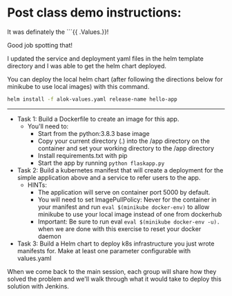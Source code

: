 # Post class demo instructions:

It was definately the ```{{ .Values.<config>}}!

Good job spotting that!

I updated the service and deployment yaml files in the helm template directory and I was able to get the helm chart deployed.

You can deploy the local helm chart (after following the directions below for minikube to use local images) with this command.

```bash
helm install -f alok-values.yaml release-name hello-app
```

---

* Task 1:  Build a Dockerfile to create an image for this app.  
  * You'll need to:
    * Start from the python:3.8.3 base image 
    * Copy your current directory (.) into the /app directory on the container and set your working directory to the /app directory 
    * Install requirements.txt with pip 
    * Start the app by running `python flaskapp.py`
* Task 2:  Build a kubernetes manifest that will create a deployment for the simple application above and a service to refer users to the app. 
  * HINTs:  
    * The application will serve on container port 5000 by default.  
    * You will need to set ImagePullPolicy: Never for the container in your manifest and run `eval $(minikube docker-env)` to allow minikube to use your local image instead of one from dockerhub  
    * Important:  Be sure to run eval `eval $(minikube docker-env -u).` when we are done with this exercise to reset your docker daemon
* Task 3:  Build a Helm chart to deploy k8s infrastructure you just wrote manifests for.  Make at least one parameter configurable with values.yaml

When we come back to the main session, each group will share how they solved the problem and we'll walk through what it would take to deploy this solution with Jenkins.
